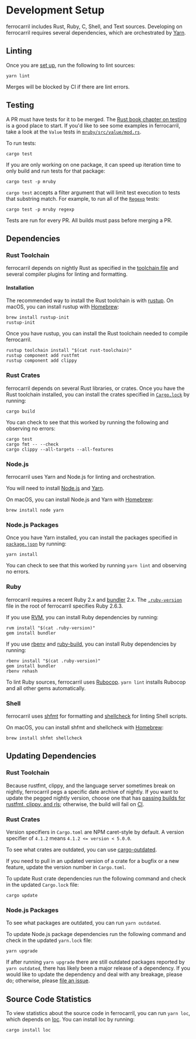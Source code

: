 # Development Setup

ferrocarril includes Rust, Ruby, C, Shell, and Text sources. Developing on
ferrocarril requires several dependencies, which are orchestrated by
[Yarn](https://yarnpkg.com/).

## Linting

Once you are [set up](#dependencies), run the following to lint sources:

```shell
yarn lint
```

Merges will be blocked by CI if there are lint errors.

## Testing

A PR must have tests for it to be merged. The
[Rust book chapter on testing](https://doc.rust-lang.org/book/ch11-00-testing.html)
is a good place to start. If you'd like to see some examples in ferrocarril,
take a look at the `Value` tests in
[`mruby/src/value/mod.rs`](/mruby/src/value/mod.rs).

To run tests:

```shell
cargo test
```

If you are only working on one package, it can speed up iteration time to only
build and run tests for that package:

```shell
cargo test -p mruby
```

`cargo test` accepts a filter argument that will limit test execution to tests
that substring match. For example, to run all of the
[`Regexp`](/mruby/src/extn/core/regexp.rs) tests:

```shell
cargo test -p mruby regexp
```

Tests are run for every PR. All builds must pass before merging a PR.

## Dependencies

### Rust Toolchain

ferrocarril depends on nightly Rust as specified in the
[toolchain file](/rust-toolchain) and several compiler plugins for linting and
formatting.

#### Installation

The recommended way to install the Rust toolchain is with
[rustup](https://rustup.rs/). On macOS, you can install rustup with
[Homebrew](https://docs.brew.sh/Installation):

```shell
brew install rustup-init
rustup-init
```

Once you have rustup, you can install the Rust toolchain needed to compile
ferrocarril.

```shell
rustup toolchain install "$(cat rust-toolchain)"
rustup component add rustfmt
rustup component add clippy
```

### Rust Crates

ferrocarril depends on several Rust libraries, or crates. Once you have the Rust
toolchain installed, you can install the crates specified in
[`Cargo.lock`](/Cargo.lock) by running:

```shell
cargo build
```

You can check to see that this worked by running the following and observing no
errors:

```shell
cargo test
cargo fmt -- --check
cargo clippy --all-targets --all-features
```

### Node.js

ferrocarril uses Yarn and Node.js for linting and orchestration.

You will need to install
[Node.js](https://nodejs.org/en/download/package-manager/) and
[Yarn](https://yarnpkg.com/en/docs/install).

On macOS, you can install Node.js and Yarn with
[Homebrew](https://docs.brew.sh/Installation):

```shell
brew install node yarn
```

### Node.js Packages

Once you have Yarn installed, you can install the packages specified in
[`package.json`](/package.json) by running:

```shell
yarn install
```

You can check to see that this worked by running `yarn lint` and observing no
errors.

### Ruby

ferrocarril requires a recent Ruby 2.x and [bundler](https://bundler.io/) 2.x.
The [`.ruby-version`](/.ruby-version) file in the root of ferrocarril specifies
Ruby 2.6.3.

If you use [RVM](https://rvm.io/), you can install Ruby dependencies by running:

```shell
rvm install "$(cat .ruby-version)"
gem install bundler
```

If you use [rbenv](https://github.com/rbenv/rbenv) and
[ruby-build](https://github.com/rbenv/ruby-build), you can install Ruby
dependencies by running:

```shell
rbenv install "$(cat .ruby-version)"
gem install bundler
rbenv rehash
```

To lint Ruby sources, ferrocarril uses
[Rubocop](https://github.com/rubocop-hq/rubocop). `yarn lint` installs Rubocop
and all other gems automatically.

### Shell

ferrocarril uses [shfmt](https://github.com/mvdan/sh) for formatting and
[shellcheck](https://github.com/koalaman/shellcheck) for linting Shell scripts.

On macOS, you can install shfmt and shellcheck with
[Homebrew](https://docs.brew.sh/Installation):

```shell
brew install shfmt shellcheck
```

## Updating Dependencies

### Rust Toolchain

Because rustfmt, clippy, and the language server sometimes break on nightly,
ferrocarril pegs a specific date archive of nightly. If you want to update the
pegged nightly version, choose one that has
[passing builds for rustfmt, clippy, and rls](https://rust-lang-nursery.github.io/rust-toolstate/);
otherwise, the build will fail on [CI](/.circleci/config.yml).

### Rust Crates

Version specifiers in `Cargo.toml` are NPM caret-style by default. A version
specifier of `4.1.2` means `4.1.2 <= version < 5.0.0`.

To see what crates are outdated, you can use
[cargo-outdated](https://github.com/kbknapp/cargo-outdated).

If you need to pull in an updated version of a crate for a bugfix or a new
feature, update the version number in `Cargo.toml`.

To update Rust crate dependencies run the following command and check in the
updated `Cargo.lock` file:

```shell
cargo update
```

### Node.js Packages

To see what packages are outdated, you can run `yarn outdated`.

To update Node.js package dependencies run the following command and check in
the updated `yarn.lock` file:

```shell
yarn upgrade
```

If after running `yarn upgrade` there are still outdated packages reported by
`yarn outdated`, there has likely been a major release of a dependency. If you
would like to update the dependency and deal with any breakage, please do;
otherwise, please
[file an issue](https://github.com/lopopolo/ferrocarril/issues/new).

## Source Code Statistics

To view statistics about the source code in ferrocarril, you can run `yarn loc`,
which depends on [loc](https://github.com/cgag/loc). You can install loc by
running:

```shell
cargo install loc
```
